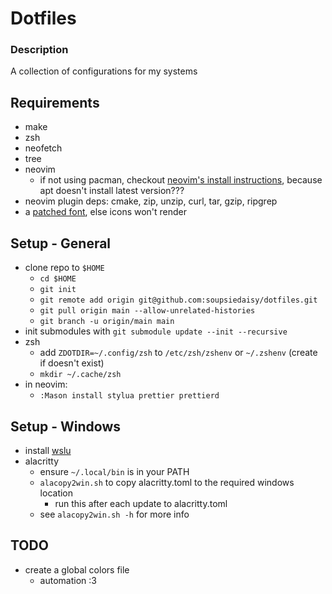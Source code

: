 # Dotfiles

### Description
A collection of configurations for my systems

## Requirements
- make 
- zsh
- neofetch
- tree
- neovim
    * if not using pacman, checkout [neovim's install instructions](https://github.com/neovim/neovim/blob/master/INSTALL.md#linux), because apt doesn't install latest version???
- neovim plugin deps: cmake, zip, unzip, curl, tar, gzip, ripgrep 
- a [patched font](https://www.nerdfonts.com/), else icons won't render

## Setup - General
- clone repo to `$HOME`
    * `cd $HOME`
    * `git init`
    * `git remote add origin git@github.com:soupsiedaisy/dotfiles.git`
    * `git pull origin main --allow-unrelated-histories`
    * `git branch -u origin/main main`
- init submodules with `git submodule update --init --recursive`
- zsh
    * add `ZDOTDIR=~/.config/zsh` to `/etc/zsh/zshenv` or `~/.zshenv` (create if doesn't exist)
    * `mkdir ~/.cache/zsh` 
- in neovim:
    * `:Mason install stylua prettier prettierd`

## Setup - Windows
- install [wslu](https://wslutiliti.es/wslu/install.html)
- alacritty
    * ensure `~/.local/bin` is in your PATH
    * `alacopy2win.sh` to copy alacritty.toml to the required windows location
        * run this after each update to alacritty.toml
    * see `alacopy2win.sh -h` for more info

## TODO
- create a global colors file
    * automation :3


